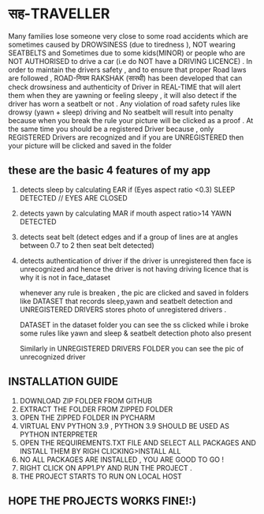 # सह-TRAVELLER
Many families lose someone very close to some road accidents which are sometimes caused
              by DROWSINESS (due to tiredness ), NOT wearing SEATBELTS  and Sometimes
              due to some kids(MINOR) or people who are NOT AUTHORISED to
              drive a car (i.e do NOT have a DRIVING LICENCE) . In order to maintain the drivers
              safety , and to ensure that proper Road laws are followed , ROAD-नियम RAKSHAK (सारथी) has been developed that can check drowsiness and authenticity of Driver in REAL-TIME that will alert
              them when they are yawning or feeling sleepy , it will also detect if the driver has worn a seatbelt or not . Any violation of road safety rules like drowsy (yawn + sleep) driving and No seatbelt will result into penalty because when you break the rule your picture will be clicked as a proof . At the same time you should be a registered Driver because , only REGISTERED Drivers are recognized and if you are UNREGISTERED then your picture will be clicked and saved in the folder 

 ## these are the basic 4 features of my app 

 1) detects sleep by calculating EAR 
    if (Eyes aspect ratio <0.3)
      SLEEP DETECTED // EYES ARE CLOSED 
 2) detects yawn by calculating MAR 
    if mouth aspect ratio>14
        YAWN DETECTED

 3) detects seat belt (detect edges and if a group of lines are at angles between 0.7 to 2 then seat belt detected)
 4) detects authentication of driver 
     if the driver is unregistered then face is unrecognized and hence the driver is not having driving licence that is why it is not in face_dataset 

     whenever any rule is breaken , the pic are clicked and saved in folders like DATASET that records sleep,yawn and seatbelt detection
     and UNREGISTERED DRIVERS stores photo of unregistered drivers .

     DATASET
     in the dataset folder you can see the ss clicked while i broke some rules like yawn and sleep & seatbelt detection photo also present

     Similarly in UNREGISTERED DRIVERS FOLDER 
     you can see the pic of unrecognized driver 


## INSTALLATION GUIDE

1) DOWNLOAD ZIP FOLDER FROM GITHUB 
2) EXTRACT THE FOLDER FROM ZIPPED FOLDER
3) OPEN THE ZIPPED FOLDER IN PYCHARM 
4) VIRTUAL ENV PYTHON 3.9 , PYTHON 3.9 SHOULD BE USED AS PYTHON INTERPRETER
5) OPEN THE REQUIREMENTS.TXT FILE AND SELECT ALL PACKAGES AND INSTALL THEM BY RIGH CLICKING>INSTALL ALL
6) NO ALL PACKAGES ARE INSTALLED , YOU ARE GOOD TO GO !
7) RIGHT CLICK ON APP1.PY AND RUN THE PROJECT .
8) THE PROJECT STARTS TO RUN ON LOCAL HOST

## HOPE THE PROJECTS WORKS FINE!:)

